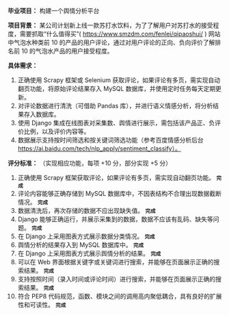 **毕业项目：** 构建一个舆情分析平台

**项目背景：** 某公司计划新上线一款苏打水饮料，为了了解用户对苏打水的接受程度，需要抓取“什么值得买”( https://www.smzdm.com/fenlei/qipaoshui/ ) 网站中气泡水种类前 10 的产品的用户评论，通过对用户评论的正向、负向评价了解排名前 10 的气泡水产品的用户接受程度。

**具体需求：**

1. 正确使用 Scrapy 框架或 Selenium 获取评论，如果评论有多页，需实现自动翻页功能，将原始评论结果存入 MySQL 数据库，并使用定时任务每天定期更新。
2. 对评论数据进行清洗（可借助 Pandas 库），并进行语义情感分析，将分析结果存入数据库。
3. 使用 Django 集成在线图表对采集数、舆情进行展示，需包括该产品正、负评价比例，以及评价内容等。
4. 数据展示支持按时间筛选和按关键词筛选功能（参考百度情感分析后台 https://ai.baidu.com/tech/nlp_apply/sentiment_classify）。

**评分标准：** （实现相应功能，每项 +10 分，部分实现 +5 分）

1. 正确使用 Scrapy 框架获取评论，如果评论有多页，需实现自动翻页功能。  **`完成`**
2. 评论内容能够正确存储到 MySQL 数据库中，不因表结构不合理出现数据截断情况。  **`完成`**
3. 数据清洗后，再次存储的数据不应出现缺失值。  **`完成`**
4. Django 能够正确运行，并展示采集到的数据，数据不应该有乱码、缺失等问题。  **`完成`**
5. 在 Django 上采用图表方式展示数据分类情况。  **`完成`**
6. 舆情分析的结果存入到 MySQL 数据库中。  **`完成`**
7. 在 Django 上采用图表方式展示舆情分析的结果。  **`完成`**
8. 可以在 Web 界面根据关键字或关键词进行搜索，并能够在页面展示正确的搜索结果。  **`完成`**
9. 支持按照时间（录入时间或评论时间）进行搜索，并能够在页面展示正确的搜索结果。  **`完成`**
10. 符合 PEP8 代码规范，函数、模块之间的调用高内聚低耦合，具有良好的扩展性和可读性。 **`完成`**